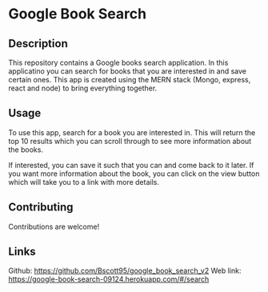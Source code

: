 # Google Book Search

## Description

This repository contains a Google books search application. In this applicatino you can search for books that you are interested in and save certain ones. This app is created using the MERN stack (Mongo, express, react and node) to bring everything together. 

## Usage

To use this app, search for a book you are interested in. This will return the top 10 results which you can  scroll through to see more information about the books. 

If interested, you can save it such that you can and come back to it later. If you want more information about the book, you can click on the view button which will take you to a link with more details.

## Contributing

Contributions are welcome!

## Links
Github: https://github.com/Bscott95/google_book_search_v2
Web link: https://google-book-search-09124.herokuapp.com/#/search